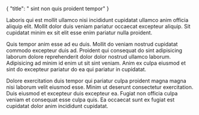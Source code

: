 {
  "title": " sint non quis proident tempor"
}

Laboris qui est mollit ullamco nisi incididunt cupidatat ullamco anim officia aliquip elit. Mollit dolor duis veniam pariatur occaecat excepteur aliquip. Sit cupidatat minim ex sit elit esse enim pariatur nulla proident.

Quis tempor anim esse ad eu duis. Mollit do veniam nostrud cupidatat commodo excepteur duis ad. Proident qui consequat do sint adipisicing laborum dolore reprehenderit dolor dolor nostrud ullamco laborum. Adipisicing ad minim id enim ut sit sint veniam. Anim ex culpa eiusmod et sint do excepteur pariatur do ea qui pariatur in cupidatat.

Dolore exercitation duis tempor qui pariatur culpa proident magna magna nisi laborum velit eiusmod esse. Minim ut deserunt consectetur exercitation. Duis eiusmod et excepteur duis excepteur ea. Fugiat non officia culpa veniam et consequat esse culpa quis. Ea occaecat sunt ex fugiat est cupidatat dolor anim incididunt cupidatat.